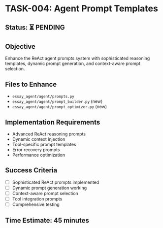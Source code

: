 # TASK-004: Agent Prompt Templates

## Status: ⏳ PENDING

## Objective
Enhance the ReAct agent prompts system with sophisticated reasoning templates, dynamic prompt generation, and context-aware prompt selection.

## Files to Enhance
- `essay_agent/agent/prompts.py`
- `essay_agent/agent/prompt_builder.py` (new)
- `essay_agent/agent/prompt_optimizer.py` (new)

## Implementation Requirements
- Advanced ReAct reasoning prompts
- Dynamic context injection
- Tool-specific prompt templates
- Error recovery prompts
- Performance optimization

## Success Criteria
- [ ] Sophisticated ReAct prompts implemented
- [ ] Dynamic prompt generation working
- [ ] Context-aware prompt selection
- [ ] Tool integration prompts
- [ ] Comprehensive testing

## Time Estimate: 45 minutes 